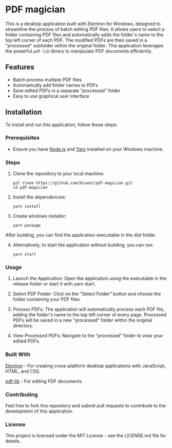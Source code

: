 # PDF magician

This is a desktop application built with Electron for Windows, designed to streamline the process of batch editing PDF files. It allows users to select a folder containing PDF files and automatically adds the folder's name to the top left corner of each PDF. The modified PDFs are then saved in a "processed" subfolder within the original folder. This application leverages the powerful `pdf-lib` library to manipulate PDF documents efficiently.

## Features

- Batch process multiple PDF files
- Automatically add folder names to PDFs
- Save edited PDFs in a separate "processed" folder
- Easy to use graphical user interface

## Installation

To install and run this application, follow these steps:

### Prerequisites

- Ensure you have [Node.js](https://nodejs.org/) and [Yarn](https://yarnpkg.com/) installed on your Windows machine.

### Steps

1. Clone the repository to your local machine:
   ```shell
   git clone https://github.com/bluant/pdf-magician.git
   cd pdf-magician
2. Install the dependencies:
    ```shell
   yarn install
3. Create windows installer:
   ```shell
   yarn package
After building, you can find the application executable in the dist folder.

4. Alternatively, to start the application without building, you can run:
   ```shell
   yarn start

### Usage
1. Launch the Application: Open the application using the executable in the release folder or start it with yarn start.

2. Select PDF Folder: Click on the "Select Folder" button and choose the folder containing your PDF files.

3. Process PDFs: The application will automatically process each PDF file, adding the folder's name to the top left corner of every page. Processed PDFs will be saved in a new "processed" folder within the original directory.

4. View Processed PDFs: Navigate to the "processed" folder to view your edited PDFs.

### Built With
[Electron](https://www.electronjs.org/) - For creating cross-platform desktop applications with JavaScript, HTML, and CSS.

[pdf-lib](https://www.npmjs.com/package/pdf-lib) - For editing PDF documents.

### Contributing
Feel free to fork this repository and submit pull requests to contribute to the development of this application.

### License
This project is licensed under the MIT License - see the LICENSE.md file for details.